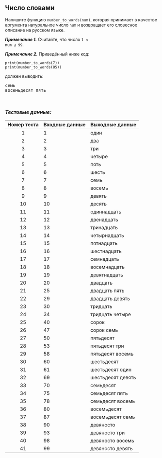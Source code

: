 ## Число словами

Напишите функцию <code>number_to_words(num)</code>, которая принимает в качестве аргумента натуральное число <code>num</code>
и возвращает его словесное описание на русском языке.

***Примечание 1.*** Считайте, что число <code>1 ≤ num ≤ 99</code>.

***Примечание 2.*** Приведённый ниже код:

<pre><code>print(number_to_words(7))
print(number_to_words(85))
</code></pre>

должен выводить:

<pre>
семь
восемьдесят пять
</pre>

<br>

### *Тестовые данные:*

| Номер теста | Входные данные | Выходные данные   |
|:-----------:|----------------|-------------------|
|      1      | 1              | один              |
|      2      | 2              | два               |
|      3      | 3              | три               |
|      4      | 4              | четыре            |
|      5      | 5              | пять              |
|      6      | 6              | шесть             |
|      7      | 7              | семь              |
|      8      | 8              | восемь            |
|      9      | 9              | девять            |
|     10      | 10             | десять            |
|     11      | 11             | одиннадцать       |
|     12      | 12             | двенадцать        |
|     13      | 13             | тринадцать        |
|     14      | 14             | четырнадцать      |
|     15      | 15             | пятнадцать        |
|     16      | 16             | шестнадцать       |
|     17      | 17             | семнадцать        |
|     18      | 18             | восемнадцать      |
|     19      | 19             | девятнадцать      |
|     20      | 20             | двадцать          |
|     21      | 25             | двадцать пять     |
|     22      | 29             | двадцать девять   |
|     23      | 30             | тридцать          |
|     24      | 34             | тридцать четыре   |
|     25      | 40             | сорок             |
|     26      | 47             | сорок семь        |
|     27      | 50             | пятьдесят         |
|     28      | 53             | пятьдесят три     |
|     29      | 58             | пятьдесят восемь  |
|     30      | 60             | шестьдесят        |
|     31      | 61             | шестьдесят один   |
|     32      | 69             | шестьдесят девять |
|     33      | 70             | семьдесят         |
|     34      | 75             | семьдесят пять    |
|     35      | 78             | семьдесят восемь  |
|     36      | 80             | восемьдесят       |
|     37      | 87             | восемьдесят семь  |
|     38      | 90             | девяносто         |
|     39      | 93             | девяносто три     |
|     40      | 98             | девяносто восемь  |
|     41      | 99             | девяносто девять  |
